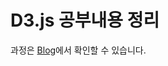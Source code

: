 # D3.js 공부내용 정리

과정은 [Blog](https://velog.io/@smooth97/-Data-Visualizing-%EB%8D%B0%EC%9D%B4%ED%84%B0%EB%A5%BC-%EC%8B%9C%EA%B0%81%ED%99%94-%ED%95%B4%EC%95%BC-%ED%95%98%EB%8A%94-%EC%9D%B4%EC%9C%A0-62k1mxxkam)에서 확인할 수 있습니다.
